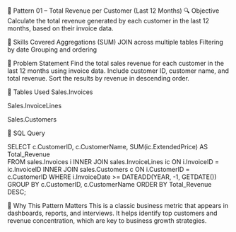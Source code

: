 📘 Pattern 01 – Total Revenue per Customer (Last 12 Months)
🔍 Objective
Calculate the total revenue generated by each customer in the last 12 months, based on their invoice data.

🧠 Skills Covered
Aggregations (SUM)
JOIN across multiple tables
Filtering by date
Grouping and ordering

🧾 Problem Statement
Find the total sales revenue for each customer in the last 12 months using invoice data. Include customer ID, customer name, and total revenue. Sort the results by revenue in descending order.

🧱 Tables Used
Sales.Invoices

Sales.InvoiceLines

Sales.Customers

🧮 SQL Query

SELECT 
  c.CustomerID, 
  c.CustomerName, 
  SUM(ic.ExtendedPrice) AS Total_Revenue  
FROM sales.Invoices i
INNER JOIN sales.InvoiceLines ic
  ON i.InvoiceID = ic.InvoiceID
INNER JOIN sales.Customers c
  ON i.CustomerID = c.CustomerID
WHERE i.InvoiceDate >= DATEADD(YEAR, -1, GETDATE())
GROUP BY c.CustomerID, c.CustomerName
ORDER BY Total_Revenue DESC;


🎯 Why This Pattern Matters
This is a classic business metric that appears in dashboards, reports, and interviews. It helps identify top customers and revenue concentration, which are key to business growth strategies.
